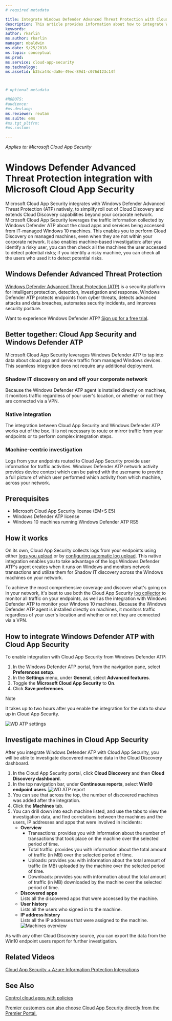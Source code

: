 ```yaml
---
# required metadata

title: Integrate Windows Defender Advanced Threat Protection with Cloud App Security | Microsoft Docs
description: This article provides information about how to integrate Windows Defender ATP with Cloud App Security seamless integration and enhanced visibility into Shadow IT and risk management.
keywords:
author: rkarlin
ms.author: rkarlin
manager: mbaldwin
ms.date: 9/25/2018
ms.topic: conceptual
ms.prod:
ms.service: cloud-app-security
ms.technology:
ms.assetid: b35ca44c-da8e-49ec-89d1-c076d123c14f



# optional metadata

#ROBOTS:
#audience:
#ms.devlang:
ms.reviewer: reutam
ms.suite: ems
#ms.tgt_pltfrm:
#ms.custom:

---
```



*Applies to: Microsoft Cloud App Security*


# Windows Defender Advanced Threat Protection integration with Microsoft Cloud App Security

Microsoft Cloud App Security integrates with Windows Defender Advanced Threat Protection (ATP) natively, to simplify roll out of Cloud Discovery and extends Cloud Discovery capabilities beyond your corporate network. Microsoft Cloud App Security leverages the traffic information collected by Windows Defender ATP about the cloud apps and services being accessed from IT-managed Windows 10 machines. This enables you to perform Cloud Discovery on managed machines, even when they are not within your corporate network. It also enables machine-based investigation: after you identify a risky user, you can then check all the machines the user accessed to detect potential risks; if you identify a risky machine, you can check all the users who used it to detect potential risks. 


## Windows Defender Advanced Threat Protection
[Windows Defender Advanced Threat Protection (ATP)](https://docs.microsoft.com/windows/security/threat-protection/windows-defender-atp/windows-defender-advanced-threat-protection) is a security platform for intelligent protection, detection, investigation and response. Windows Defender ATP protects endpoints from cyber threats, detects advanced attacks and data breaches, automates security incidents, and improves security posture.

Want to experience Windows Defender ATP? [Sign up for a free trial](https://www.microsoft.com/WindowsForBusiness/windows-atp?ocid=docs-wdatp-assignaccess-abovefoldlink).

## Better together: Cloud App Security and Windows Defender ATP

Microsoft Cloud App Security leverages Windows Defender ATP to tap into data about cloud app and service traffic from managed Windows devices. This seamless integration does not require any additional deployment.

###	Shadow IT discovery on and off your corporate network 
Because the Windows Defender ATP agent is installed directly on machines, it monitors traffic regardless of your user's location, or whether or not they are connected via a VPN.

###	Native integration
The integration between Cloud App Security and Windows Defender ATP works out of the box. It is not necessary to route or mirror traffic from your endpoints or to perform complex integration steps.

###	Machine-centric investigation
Logs from your endpoints routed to Cloud App Security provide user information for traffic activities. Windows Defender ATP network activity provides device context which can be paired with the username to provide a full picture of which user performed which activity from which machine, across your network.

## Prerequisites

- Microsoft Cloud App Security license (EM+S E5)
- Windows Defender ATP license
- Windows 10 machines running Windows Defender ATP RS5


## How it works

On its own, Cloud App Security collects logs from your endpoints using either [logs you upload](create-snapshot-cloud-discovery-reports.md) or by [configuring automatic log upload](discovery-docker.md). This native integration enables you to take advantage of the logs Windows Defender ATP's agent creates when it runs on Windows and monitors network transactions and utilize them for Shadow IT discovery across the Windows machines on your network. 

To achieve the most comprehensive coverage and discover what's going on in your network, it's best to use both the Cloud App Security [log collector](discovery-docker.md)  to monitor all traffic on your endpoints, as well as the integration with Windows Defender ATP to monitor your Windows 10 machines. Because the Windows Defender ATP agent is installed directly on machines, it monitors traffic regardless of your user's location and whether or not they are connected via a VPN.


## How to integrate Windows Defender ATP with Cloud App Security

To enable integration with Cloud App Security from Windows Defender ATP:

1. In the Windows Defender ATP portal, from the navigation pane, select **Preferences setup**.
2. In the **Settings** menu, under **General**, select **Advanced features**.
3. Toggle the **Microsoft Cloud App Security** to **On**.
4. Click **Save preferences**.

>[!NOTE]
> It takes up to two hours after you enable the integration for the data to show up in Cloud App Security.
>

   ![WD ATP settings](./media/wdatp-settings.png)

## Investigate machines in Cloud App Security

After you integrate Windows Defender ATP with Cloud App Security, you will be able to investigate discovered machine data in the Cloud Discovery dashboard.

1. In the Cloud App Security portal, click **Cloud Discovery** and then **Cloud Discovery dashboard**.
2. In the top navigation bar, under **Continuous reports**, select **Win10 endpoint users**.
  ![WD ATP report](./media/win10-dashboard-report.png)
4. You can see that across the top, the number of discovered machines was added after the integration.
5. Click the **Machines** tab.
6. You can drill down into each machine listed, and use the tabs to view the investigation data, and find correlations between the machines and the users, IP addresses and apps that were involved in incidents:
   - **Overview**
      - Transactions: provides you with information about the number of transactions that took place on the machine over the selected period of time.
      - Total traffic: provides you with information about the total amount of traffic (in MB) over the selected period of time.
     - Uploads: provides you with information about the total amount of traffic (in MB) uploaded by the machine over the selected period of time.
     - Downloads: provides you with information about the total amount of traffic (in MB) downloaded by the machine over the selected period of time.
   - **Discovered apps**<br>
  Lists all the discovered apps that were accessed by the machine.
   - **User history**<br>
    Lists all the users who signed in to the machine.
   - **IP address history**<br>
    Lists all the IP addresses that were assigned to the machine.
 ![Machines overview](./media/machines-overview.png)
 

As with any other Cloud Discovery source, you can export the data from the Win10 endpoint users report for further investigation. 


## Related Videos  
[Cloud App Security + Azure Information Protection Integrations](https://channel9.msdn.com/Shows/Microsoft-Security/MCAS--AIP-Integrations)  

## See Also  
[Control cloud apps with policies](control-cloud-apps-with-policies.md)   

[Premier customers can also choose Cloud App Security directly from the Premier Portal.](https://premier.microsoft.com/)  
  

